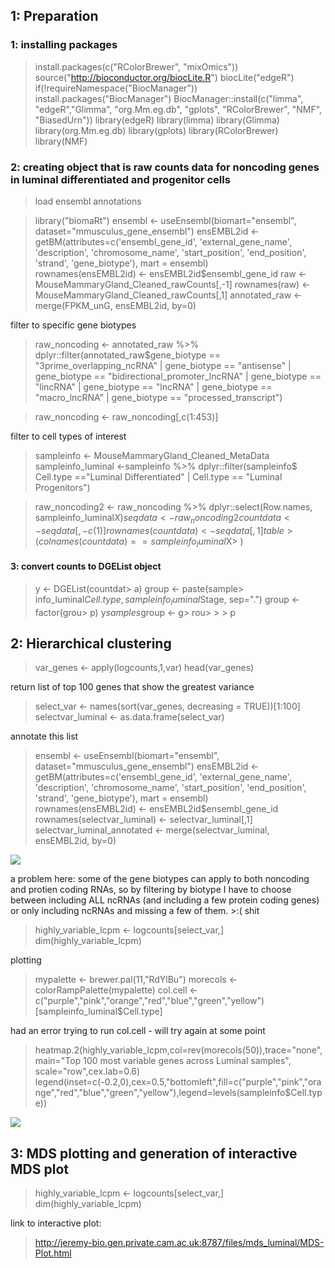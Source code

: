 ## 1: Preparation
### 1: installing packages

> install.packages(c("RColorBrewer", "mixOmics"))
> source("http://bioconductor.org/biocLite.R")
> biocLite("edgeR")
> if(!requireNamespace("BiocManager"))
>   install.packages("BiocManager")
> BiocManager::install(c("limma", "edgeR","Glimma", "org.Mm.eg.db", "gplots", "RColorBrewer", "NMF", "BiasedUrn"))
> library(edgeR)
> library(limma)
> library(Glimma)
> library(org.Mm.eg.db)
> library(gplots)
> library(RColorBrewer)
> library(NMF)

### 2: creating object that is raw counts data for noncoding genes in luminal differentiated and progenitor cells

> load ensembl annotations

> library("biomaRt")
> ensembl    <- useEnsembl(biomart="ensembl", dataset="mmusculus_gene_ensembl")
> ensEMBL2id <- getBM(attributes=c('ensembl_gene_id', 'external_gene_name', 'description',
>                                  'chromosome_name', 'start_position', 'end_position', 
>                                  'strand', 'gene_biotype'), mart = ensembl)  
> rownames(ensEMBL2id) <- ensEMBL2id$ensembl_gene_id
> raw <-MouseMammaryGland_Cleaned_rawCounts[,-1]
> rownames(raw) <- MouseMammaryGland_Cleaned_rawCounts[,1]
> annotated_raw  <- merge(FPKM_unG, ensEMBL2id, by=0)

filter to specific gene biotypes

> raw_noncoding <- annotated_raw %>% dplyr::filter(annotated_raw$gene_biotype == 
>                                                    "3prime_overlapping_ncRNA" |
>                                                    gene_biotype == "antisense" |
>                                                    gene_biotype == "bidirectional_promoter_lncRNA" |
>                                                    gene_biotype == "lincRNA" |
>                                                    gene_biotype == "lncRNA" |
>                                                    gene_biotype == "macro_lncRNA" |
>                                                    gene_biotype ==  "processed_transcript")


> raw_noncoding <- raw_noncoding[,c(1:453)]

filter to cell types of interest

> sampleinfo <- MouseMammaryGland_Cleaned_MetaData
> sampleinfo_luminal <-sampleinfo %>% dplyr::filter(sampleinfo$
>                                                     Cell.type =="Luminal Differentiated" | 
>                                                     Cell.type == "Luminal Progenitors")

> raw_noncoding2 <- raw_noncoding %>% dplyr::select(Row.names, sampleinfo_luminal$X)
> seqdata <- raw_noncoding2
> countdata <- seqdata [,-c(1)]
> rownames(countdata) <- seqdata[,1]
> table> (colnames(countdata)==sampleinfo_luminal$X> )

#### 3: convert counts to DGEList object

> y <- DGEList(countdat> a)
> group <- paste(sample> info_luminal$Cell.type, sampleinfo_luminal$Stage, sep=".")
> group <- factor(grou> p)
> y$samples$group <- g> rou> > > p

## 2: Hierarchical clustering

> var_genes <- apply(logcounts,1,var)
> head(var_genes)

return list of top 100 genes that show the greatest variance

> select_var <- names(sort(var_genes, decreasing = TRUE))[1:100]
> selectvar_luminal <- as.data.frame(select_var)

annotate this list

> ensembl    <- useEnsembl(biomart="ensembl", dataset="mmusculus_gene_ensembl")
> ensEMBL2id <- getBM(attributes=c('ensembl_gene_id', 'external_gene_name', 'description',
>                                  'chromosome_name', 'start_position', 'end_position', 
>                                  'strand', 'gene_biotype'), mart = ensembl)  
> rownames(ensEMBL2id) <- ensEMBL2id$ensembl_gene_id
> rownames(selectvar_luminal) <- selectvar_luminal[,1]
> selectvar_luminal_annotated  <- merge(selectvar_luminal, ensEMBL2id, by=0)

![](https://github.com/AFS-Part-II-Projects/Jemima_Becker/blob/main/images/Screenshot%202021-02-07%20at%2015.58.13.png)

a problem here: some of the gene biotypes can apply to both noncoding and protien coding RNAs, so by filtering by biotype I have to choose between including ALL ncRNAs (and including a few protein coding genes) or only including ncRNAs and missing a few of them. >:( shit 

> highly_variable_lcpm <- logcounts[select_var,]
> dim(highly_variable_lcpm)

plotting 

> mypalette <- brewer.pal(11,"RdYlBu")
> morecols <- colorRampPalette(mypalette)
> col.cell <- c("purple","pink","orange","red","blue","green","yellow")[sampleinfo_luminal$Cell.type]

had an error trying to run col.cell - will try again at some point

> heatmap.2(highly_variable_lcpm,col=rev(morecols(50)),trace="none",main="Top 100 most variable genes across Luminal samples",
>           scale="row",cex.lab=0.6)
> legend(inset=c(-0.2,0),cex=0.5,"bottomleft",fill=c("purple","pink","orange","red","blue","green","yellow"),legend=levels(sampleinfo$Cell.type))

![](https://github.com/AFS-Part-II-Projects/Jemima_Becker/blob/main/images/Screenshot%202021-02-07%20at%2015.56.05.png)

## 3: MDS plotting and generation of interactive MDS plot

> highly_variable_lcpm <- logcounts[select_var,]
dim(highly_variable_lcpm)

link to interactive plot:

> http://jeremy-bio.gen.private.cam.ac.uk:8787/files/mds_luminal/MDS-Plot.html
